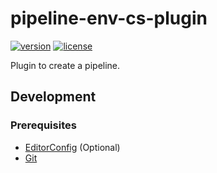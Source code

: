 # pipeline-env-cs-plugin

[![version][badge-version]][releases]
[![license][badge-license]][license]

Plugin to create a pipeline.

## Development

### Prerequisites

- [EditorConfig][editorconfig] (Optional)
- [Git][git]

[badge-license]: https://img.shields.io/github/license/stack-spot/pipeline-env-cs-plugin
[badge-version]: https://img.shields.io/github/v/tag/stack-spot/pipeline-env-cs-plugin?include_prereleases
[editorconfig]: https://editorconfig.org/
[git]: https://git-scm.com/downloads
[license]: https://github.com/stack-spot/pipeline-env-cs-plugin/blob/main/LICENSE
[releases]: https://github.com/stack-spot/pipeline-env-cs-plugin/releases
